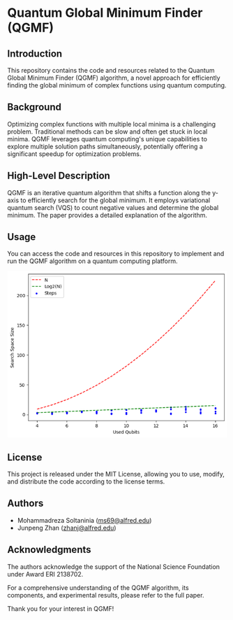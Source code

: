 # Quantum Global Minimum Finder (QGMF)

## Introduction

This repository contains the code and resources related to the Quantum Global Minimum Finder (QGMF) algorithm, a novel approach for efficiently finding the global minimum of complex functions using quantum computing.

## Background

Optimizing complex functions with multiple local minima is a challenging problem. Traditional methods can be slow and often get stuck in local minima. QGMF leverages quantum computing's unique capabilities to explore multiple solution paths simultaneously, potentially offering a significant speedup for optimization problems.

## High-Level Description

QGMF is an iterative quantum algorithm that shifts a function along the y-axis to efficiently search for the global minimum. It employs variational quantum search (VQS) to count negative values and determine the global minimum. The paper provides a detailed explanation of the algorithm.

## Usage

You can access the code and resources in this repository to implement and run the QGMF algorithm on a quantum computing platform. 

![Project Logo](https://github.com/natanil-m/Quantum-Global-Optimum-Finder/blob/main/Global%20Optimum/Res/res2.png)

## License

This project is released under the MIT License, allowing you to use, modify, and distribute the code according to the license terms.

## Authors

- Mohammadreza Soltaninia (ms69@alfred.edu)
- Junpeng Zhan (zhanj@alfred.edu)

## Acknowledgments

The authors acknowledge the support of the National Science Foundation under Award ERI 2138702.

For a comprehensive understanding of the QGMF algorithm, its components, and experimental results, please refer to the full paper.

Thank you for your interest in QGMF!
